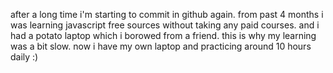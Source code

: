 after a long time i'm starting to commit in github again. 
from past 4 months i was learning javascript free sources without taking any paid courses.
and i had a potato laptop which i borowed from a friend. this is why my learning was a bit slow.
now i have my own laptop and 
practicing around 10 hours daily :)
